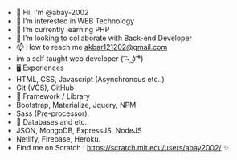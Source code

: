 - 👋 Hi, I’m @abay-2002
- 👀 I’m interested in WEB Technology
- 🌱 I’m currently learning PHP
- 💞️ I’m looking to collaborate with Back-end Developer
- 📫 How to reach me akbar121202@gmail.com
- im a self taught web developer ( ͡~ ͜ʖ ͡°)
- 🖥️ Experiences
- HTML, CSS, Javascript (Asynchronous etc..) 
- Git (VCS), GitHub
- 🧮 Framework / Library
- Bootstrap, Materialize, Jquery, NPM
- Sass (Pre-processor),
- 💾 Databases and etc..
- JSON, MongoDB, ExpressJS, NodeJS
- Netlify, Firebase, Heroku.
- Find me on Scratch : https://scratch.mit.edu/users/abay2002/ ✨
<!---
abay-2002/abay-2002 is a ✨ special ✨ repository because its `README.md` (this file) appears on your GitHub profile.
You can click the Preview link to take a look at your changes.
--->
